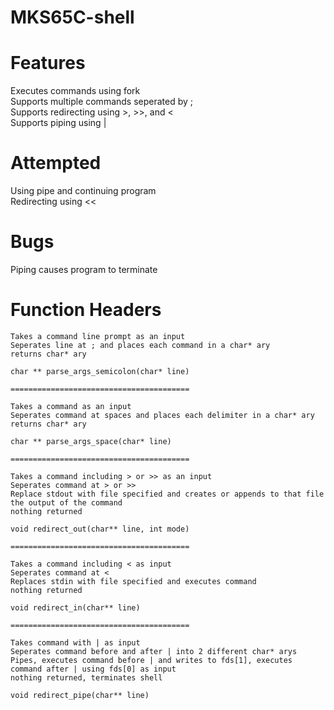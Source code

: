 # MKS65C-shell

# Features
Executes commands using fork  
Supports multiple commands seperated by ;  
Supports redirecting using >, >>, and <  
Supports piping using |  

# Attempted
Using pipe and continuing program  
Redirecting using <<  

# Bugs
Piping causes program to terminate  

# Function Headers
```  
Takes a command line prompt as an input  
Seperates line at ; and places each command in a char* ary  
returns char* ary  

char ** parse_args_semicolon(char* line)  

========================================  

Takes a command as an input  
Seperates command at spaces and places each delimiter in a char* ary   
returns char* ary  

char ** parse_args_space(char* line)  

========================================  

Takes a command including > or >> as an input  
Seperates command at > or >>  
Replace stdout with file specified and creates or appends to that file the output of the command  
nothing returned  

void redirect_out(char** line, int mode)  

========================================  

Takes a command including < as input  
Seperates command at <  
Replaces stdin with file specified and executes command  
nothing returned  

void redirect_in(char** line)  

========================================

Takes command with | as input  
Seperates command before and after | into 2 different char* arys  
Pipes, executes command before | and writes to fds[1], executes command after | using fds[0] as input  
nothing returned, terminates shell  

void redirect_pipe(char** line)  
```
